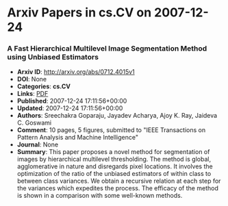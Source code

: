 # Arxiv Papers in cs.CV on 2007-12-24
### A Fast Hierarchical Multilevel Image Segmentation Method using Unbiased Estimators
- **Arxiv ID**: http://arxiv.org/abs/0712.4015v1
- **DOI**: None
- **Categories**: **cs.CV**
- **Links**: [PDF](http://arxiv.org/pdf/0712.4015v1)
- **Published**: 2007-12-24 17:11:56+00:00
- **Updated**: 2007-12-24 17:11:56+00:00
- **Authors**: Sreechakra Goparaju, Jayadev Acharya, Ajoy K. Ray, Jaideva C. Goswami
- **Comment**: 10 pages, 5 figures, submitted to "IEEE Transactions on Pattern
  Analysis and Machine Intelligence"
- **Journal**: None
- **Summary**: This paper proposes a novel method for segmentation of images by hierarchical multilevel thresholding. The method is global, agglomerative in nature and disregards pixel locations. It involves the optimization of the ratio of the unbiased estimators of within class to between class variances. We obtain a recursive relation at each step for the variances which expedites the process. The efficacy of the method is shown in a comparison with some well-known methods.



